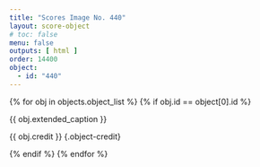 ```yaml
---
title: "Scores Image No. 440"
layout: score-object
# toc: false
menu: false
outputs: [ html ]
order: 14400
object:
  - id: "440"
---
```


{% for obj in objects.object_list %}
{% if obj.id == object[0].id %}

{{ obj.extended_caption }}

{{ obj.credit }} {.object-credit}

{% endif %}
{% endfor %}
